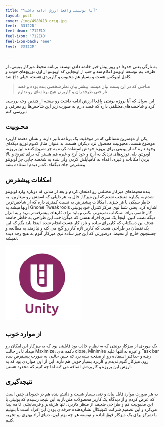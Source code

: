 ```yaml
---
title: "آیا یونیتی واقعا ارزش ادامه داشت؟"
layout: post
cover: /img/4980413_orig.jpg
feel: '33122D'
feel-down: '712E4D'
feel-icon: '712E4D'
feel-icon-back: 'eee'
feet: '33122D'

---
```


به تازگی یعنی حدودا دو روز پیش خبر خاتمه دادن توسعه برنامه محیط میزکار یونیتی، از طرف تیم توسعه اوبونتو اعلام شد و خب از اونجایی که اوبونتو از اون توزیع‌های خوب و کامل لینوکس هست و بسیار هم محبوب و کاربردی هست، خیلی داغ شد.

> مباحثی که در این پست بیان میشه، بیشتر بیان نظر شخصی بنده بوده و قصد ناراحتی طرفداران و کاربران هیچ برنامه‌ای رو ندارم

این سوال که آیا پروژه یونیتی واقعا ارزش ادامه داشت رو میشه از چندین وجه بررسی کرد و شاخصه‌های مختلفی داره که قصد دارم به صورت زیر این شاخص‌ها رو معرفی و بررسی کنم:

## محبوبیت
یکی از مهمترین مسائلی که در موفقیت یک برنامه تاثیر داره، و نشان دهنده کاربرد موضوع هست، محبوبیت محصول نزد دیگران هست. به عنوان مثال کدوم توزیع دیگه‌ای وجود داره که از یونیتی برای پروژه خودش استفاده کرده به جز شروع کننده این پروژه، اوبونتو.
بله، توزیع‌های نزدیک به آرچ و خود آرچ و غیره هم هستن که برای تفریح و بالا بردن امکانات و غیره، اقدام به کامپایلش کردن ولی بنده به شخصه جایی جز اوبونتو پیشفرض جای دیگه‌ای کمتر دیدم استفاده بشه

## امکانات پیشفرض
بنده محیط‌های میزکار مختلفی رو امتحان کردم و بعد از مدتی که دوباره وارد اوبونتو شدم به یکباره متعجب شدم که این میزکار حال به هر دلیلی که اسمش رو میذارین، به خاطر سبکی یا هر چیزی، امکانات پیشفرض به نسبت کمتری داره که از شاخص‌ترین اونها میشه به Gnome Tweak tools اشاره کرد.
یعنی شما توی مرکز کنترل خود یونیتی کار خاصی برای دسکتاپ نمی‌تونی بکنی و باید برای کارهای پیشرفته‌تر برید و یه ابزار دیگه نصب کنین. اینجا یک سری افراد هستن که میگن:‌ خب این طراحی به خاطر جامعه هدف این دسکتاپ که کاربرای ساده و تازه ‌کار هست انجام شده. اینجا باید بگم که این یک نقصان در طراحی هست که کاربر تازه کار رو گیج می کنه و نیازمند به مطالعه و جستجوی خارج از محیط. درصورتی که این چیز ساده توی میزکار گنوم به هیچ وجه دیده نمیشه.

![unity ubuntu DE icon](https://raw.githubusercontent.com/migim/migim.github.io/master/img/unity-desktop-icon.png)

## از موارد خوب
یک موردی از میزکار یونیتی که به نظرم جالب بود قابلیتی بود که به میزکار این امکان رو میداد تا در حالت Maximize، دکمه های close, Minimize و غیره به انتها علیه Task bar رفته و حداکثر استفاده رو از صفحه بشه برد که چنین حالتی به صورت پیشفرض بنده روی میزکار گنوم ندیدم و کاربرد بسیار خوبی هم داره.
این از اون مواردی بود که به ارزش این پروژه و کاربردش اضافه می کنه اما چه کنیم که محدود هستن.

## نتیجه‌گیری
به هر صورت موارد قابل بیان و فنی بسیار هست و دانش بنده هم در حدودای چنین است که عرض کردم  و از دیدگاه یک کاربر محصولات متن‌باز به این نتیجه رسیدم که یونیتی با این محبوبیت کم و طراحی ضعیف از منظر کاربرد، تنها هزینه‌بر و فرسایشی ادامه پیدا می‌کرد و این تصمیم شرکت کنونیکال نشان‌دهنده حرفه‌ای بودن این افراد است تا بتونیم با تمرکز برای یک میزکار فوق‌العاده و توسعه هر چه بهتر اون، دنیای آزاد بهتری رو تجربه کنیم.
